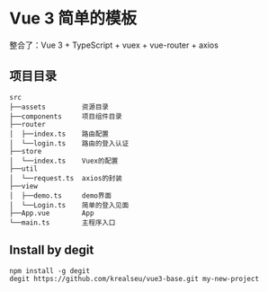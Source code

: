 # Vue 3 简单的模板

整合了：Vue 3 + TypeScript  + vuex + vue-router + axios 

## 项目目录
```
src
├──assets         资源目录
├──components     项目组件目录
├──router         
│  ├──index.ts    路由配置
│  └──login.ts    路由的登入认证
├──store
│  └──index.ts    Vuex的配置
├──util
│  └──request.ts  axios的封装
├──view
│  ├──demo.ts     demo界面
│  └──Login.ts    简单的登入见面
├──App.vue        App
└──main.ts        主程序入口
```

## Install by degit
```
npm install -g degit
degit https://github.com/krealseu/vue3-base.git my-new-project
```
